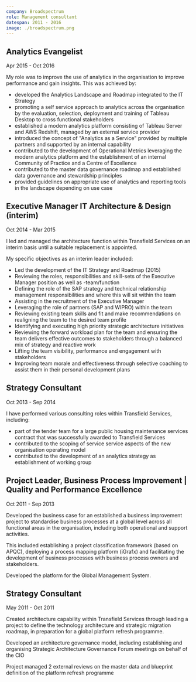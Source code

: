 ```yaml
---
company: Broadspectrum
role: Management consultant
datespan: 2011 - 2016
image: ./broadspectrum.png
---
```


## Analytics Evangelist

Apr 2015 - Oct 2016

My role was to improve the use of analytics in the organisation to improve performance and gain insights. This was achieved by:

- developed the Analytics Landscape and Roadmap integrated to the IT Strategy
- promoting a self service approach to analytics across the organisation by the evaluation, selection, deployment and training of Tableau Desktop to cross functional stakeholders
- established a modern analytics platform consisting of Tableau Server and AWS Redshift, managed by an external service provider
- introduced the concept of "Analytics as a Service" provided by multiple partners and supported by an internal capability
- contributed to the development of Operational Metrics leveraging the modern analytics platform and the establishment of an internal Community of Practice and a Centre of Excellence
- contributed to the master data governance roadmap and established data governance and stewardship principles
- provided guidelines on appropriate use of analytics and reporting tools in the landscape depending on use case

## Executive Manager IT Architecture & Design (interim)

Oct 2014 - Mar 2015

I led and managed the architecture function within Transfield Services on an interim basis until a suitable replacement is appointed.

My specific objectives as an interim leader included:

- Led the development of the IT Strategy and Roadmap (2015)
- Reviewing the roles, responsibilities and skill-sets of the Executive Manager position as well as -team/function
- Defining the role of the SAP strategy and technical relationship management responsibilities and where this will sit within the team
- Assisting in the recruitment of the Executive Manager
- Leveraging the role of partners (SAP and WIPRO) within the team
- Reviewing existing team skills and fit and make recommendations on realigning the team to the desired team profile
- Identifying and executing high priority strategic architecture initiatives
- Reviewing the forward workload plan for the team and ensuring the team delivers effective outcomes to stakeholders through a balanced mix of strategy and reactive work
- Lifting the team visibility, performance and engagement with stakeholders
- Improving team morale and effectiveness through selective coaching to assist them in their personal development plans

## Strategy Consultant

Oct 2013 - Sep 2014

I have performed various consulting roles within Transfield Services, including:

- part of the tender team for a large public housing maintenance services contract that was successfully awarded to Transfield Services
- contributed to the scoping of service service aspects of the new organisation operating model
- contributed to the development of an analytics strategy as establishment of working group

## Project Leader, Business Process Improvement | Quality and Performance Excellence

Oct 2011 - Sep 2013

Developed the business case for an established a business improvement project to standardise business processes at a global level across all functional areas in the organisation, including both operational and support activities.

This included establishing a project classification framework (based on APQC), deploying a process mapping platform (iGrafx) and facilitating the development of business processes with business process owners and stakeholders.

Developed the platform for the Global Management System.

## Strategy Consultant

May 2011 - Oct 2011

Created architecture capability within Transfield Services through leading a project to define the technology architecture and strategic migration roadmap, in preparation for a global platform refresh programme.

Developed an architecture governance model, including establishing and organising Strategic Architecture Governance Forum meetings on behalf of the CIO

Project managed 2 external reviews on the master data and blueprint definition of the platform refresh programme
